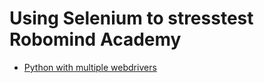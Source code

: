 # Using Selenium to stresstest Robomind Academy

* [Python with multiple webdrivers](https://stackoverflow.com/questions/50303797/python-webdriver-and-asyncio)